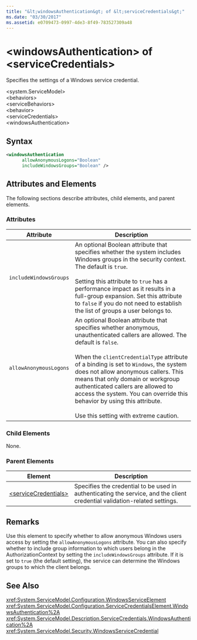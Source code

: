 ```yaml
---
title: "&lt;windowsAuthentication&gt; of &lt;serviceCredentials&gt;"
ms.date: "03/30/2017"
ms.assetid: e0709473-0997-4de3-8f49-783527309a48
---
```

# &lt;windowsAuthentication&gt; of &lt;serviceCredentials&gt;
Specifies the settings of a Windows service credential.  

 \<system.ServiceModel>  
\<behaviors>  
\<serviceBehaviors>  
\<behavior>  
\<serviceCredentials>  
\<windowsAuthentication>  

## Syntax  

```xml  
<windowsAuthentication  
      allowAnonymousLogons="Boolean"  
      includeWindowsGroups="Boolean" />  
```  

## Attributes and Elements  
 The following sections describe attributes, child elements, and parent elements.  

### Attributes  


|Attribute|Description|  
|---------------|-----------------|  
|`includeWindowsGroups`|An optional Boolean attribute that specifies whether the system includes Windows groups in the security context. The default is `true`.<br /><br /> Setting this attribute to `true` has a performance impact as it results in a full-group expansion. Set this attribute to `false` if you do not need to establish the list of groups a user belongs to.|  
|`allowAnonymousLogons`|An optional Boolean attribute that specifies whether anonymous, unauthenticated callers are allowed. The default is `false`.<br /><br /> When the `clientCredentialType` attribute of a binding is set to `Windows`, the system does not allow anonymous callers. This means that only domain or workgroup authenticated callers are allowed to access the system. You can override this behavior by using this attribute.<br /><br /> Use this setting with extreme caution.|  

### Child Elements  
 None.  

### Parent Elements  


|Element|Description|  
|-------------|-----------------|  
|[\<serviceCredentials>](../../../../../docs/framework/configure-apps/file-schema/wcf/servicecredentials.md)|Specifies the credential to be used in authenticating the service, and the client credential validation-related settings.|  

## Remarks  
 Use this element to specify whether to allow anonymous Windows users access by setting the `allowAnonymousLogons` attribute. You can also specify whether to include group information to which users belong in the AuthorizationContext by setting the `includeWindowsGroups` attribute. If it is set to `true` (the default setting), the service can determine the Windows groups to which the client belongs.  

## See Also  
 <xref:System.ServiceModel.Configuration.WindowsServiceElement>  
 <xref:System.ServiceModel.Configuration.ServiceCredentialsElement.WindowsAuthentication%2A>  
 <xref:System.ServiceModel.Description.ServiceCredentials.WindowsAuthentication%2A>  
 <xref:System.ServiceModel.Security.WindowsServiceCredential>
